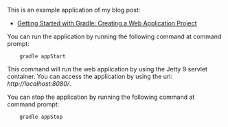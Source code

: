 This is an example application of my blog post:

* [Getting Started with Gradle: Creating a Web Application Project]()

You can run the application by running the following command at command prompt:

        gradle appStart

This command will run the web application by using the Jetty 9 servlet container. You
can access the application by using the url: _http://localhost:8080/_.

You can stop the application by running the following command at command prompt:

        gradle appStop


